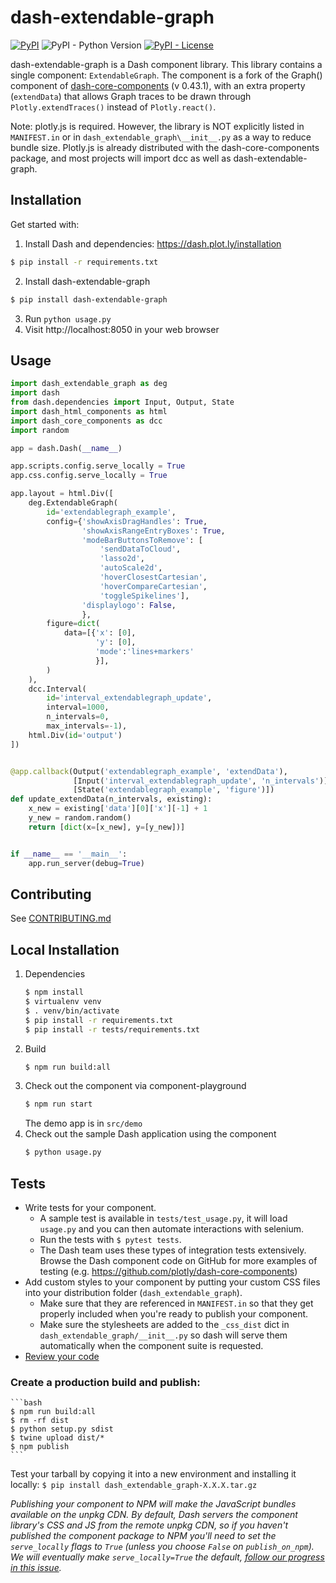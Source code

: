 # dash-extendable-graph

[![PyPI](https://img.shields.io/pypi/v/dash-extendable-graph.svg)](https://pypi.org/project/dash-extendable-graph/)
![PyPI - Python Version](https://img.shields.io/pypi/pyversions/dash-extendable-graph.svg)
[![PyPI - License](https://img.shields.io/pypi/l/dash-extendable-graph.svg)](./LICENSE)

dash-extendable-graph is a Dash component library. This library contains a single component: `ExtendableGraph`. The component is a fork of the Graph() component of [dash-core-components](https://github.com/plotly/dash-core-components) (v 0.43.1), with an extra property (`extendData`) that allows Graph traces to be drawn through `Plotly.extendTraces()` instead of `Plotly.react()`.

Note: plotly.js is required. However, the library is NOT explicitly listed in `MANIFEST.in` or in `dash_extendable_graph\__init__.py` as a way to reduce bundle size. Plotly.js is already distributed with the dash-core-components package, and most projects will import dcc as well as dash-extendable-graph.

## Installation

Get started with:
1. Install Dash and dependencies: https://dash.plot.ly/installation
```bash
$ pip install -r requirements.txt
```
2. Install dash-extendable-graph
```bash
$ pip install dash-extendable-graph
```
3. Run `python usage.py`
4. Visit http://localhost:8050 in your web browser

## Usage

```python
import dash_extendable_graph as deg
import dash
from dash.dependencies import Input, Output, State
import dash_html_components as html
import dash_core_components as dcc
import random

app = dash.Dash(__name__)

app.scripts.config.serve_locally = True
app.css.config.serve_locally = True

app.layout = html.Div([
    deg.ExtendableGraph(
        id='extendablegraph_example',
        config={'showAxisDragHandles': True,
                'showAxisRangeEntryBoxes': True,
                'modeBarButtonsToRemove': [
                    'sendDataToCloud',
                    'lasso2d',
                    'autoScale2d',
                    'hoverClosestCartesian',
                    'hoverCompareCartesian',
                    'toggleSpikelines'],
                'displaylogo': False,
                },
        figure=dict(
            data=[{'x': [0],
                   'y': [0],
                   'mode':'lines+markers'
                   }],
        )
    ),
    dcc.Interval(
        id='interval_extendablegraph_update',
        interval=1000,
        n_intervals=0,
        max_intervals=-1),
    html.Div(id='output')
])


@app.callback(Output('extendablegraph_example', 'extendData'),
              [Input('interval_extendablegraph_update', 'n_intervals')],
              [State('extendablegraph_example', 'figure')])
def update_extendData(n_intervals, existing):
    x_new = existing['data'][0]['x'][-1] + 1
    y_new = random.random()
    return [dict(x=[x_new], y=[y_new])]


if __name__ == '__main__':
    app.run_server(debug=True)

```

## Contributing

See [CONTRIBUTING.md](./CONTRIBUTING.md)

## Local Installation

1. Dependencies
    ```bash
    $ npm install
    $ virtualenv venv
    $ . venv/bin/activate
    $ pip install -r requirements.txt
    $ pip install -r tests/requirements.txt
    ```
2. Build
     ```bash
     $ npm run build:all
     ```
3. Check out the component via component-playground
    ```bash
    $ npm run start
    ```
    The demo app is in `src/demo`
4. Check out the sample Dash application using the component    
    ```bash
    $ python usage.py
    ```

## Tests
- Write tests for your component.
    - A sample test is available in `tests/test_usage.py`, it will load `usage.py` and you can then automate interactions with selenium.
    - Run the tests with `$ pytest tests`.
    - The Dash team uses these types of integration tests extensively. Browse the Dash component code on GitHub for more examples of testing (e.g. https://github.com/plotly/dash-core-components)
- Add custom styles to your component by putting your custom CSS files into your distribution folder (`dash_extendable_graph`).
    - Make sure that they are referenced in `MANIFEST.in` so that they get properly included when you're ready to publish your component.
    - Make sure the stylesheets are added to the `_css_dist` dict in `dash_extendable_graph/__init__.py` so dash will serve them automatically when the component suite is requested.
- [Review your code](./review_checklist.md)

### Create a production build and publish:

    ```bash
    $ npm run build:all
    $ rm -rf dist
    $ python setup.py sdist
    $ twine upload dist/*
    $ npm publish
    ```

Test your tarball by copying it into a new environment and installing it locally:
    ```
    $ pip install dash_extendable_graph-X.X.X.tar.gz
    ```

_Publishing your component to NPM will make the JavaScript bundles available on the unpkg CDN. By default, Dash servers the component library's CSS and JS from the remote unpkg CDN, so if you haven't published the component package to NPM you'll need to set the `serve_locally` flags to `True` (unless you choose `False` on `publish_on_npm`). We will eventually make `serve_locally=True` the default, [follow our progress in this issue](https://github.com/plotly/dash/issues/284)._
